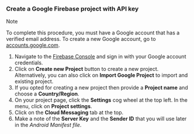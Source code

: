 
### Create a Google Firebase project with API key
> [!NOTE]
> To complete this procedure, you must have a Google account that has a verified email address. To create a new Google account, go to <a href="http://go.microsoft.com/fwlink/p/?LinkId=268302" target="_blank">accounts.google.com</a>.
> 
> 

1. Navigate to the [Firebase Console](https://console.firebase.google.com/) and sign in with your Google account credentials.
2. Click on **Create new Project** button to create a new project. Alternatively, you can also click on **Import Google Project** to import and existing project. 
3. If you opted for creating a new project then provide a **Project name** and choose a **Country/Region**.
4. On your project page, click the **Settings** cog wheel at the top left. In the menu, click on **Project settings**.  
5. Click on the **Cloud Messaging** tab at the top. 
6. Make a note of the **Server Key** and the **Sender ID** that you will use later in the *Android Manifest file*.  

